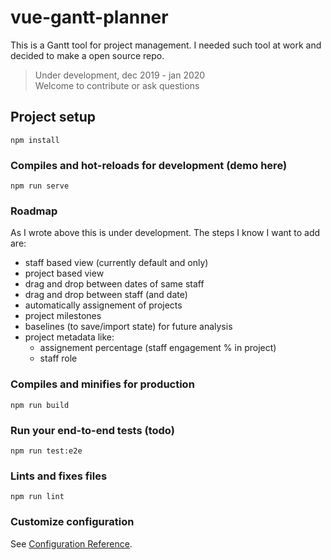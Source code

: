 # vue-gantt-planner

This is a Gantt tool for project management. I needed such tool at work and decided to make a open source repo. 

> Under development, dec 2019 - jan 2020  
> Welcome to contribute or ask questions
>
## Project setup
```
npm install
```

### Compiles and hot-reloads for development (demo here)
```
npm run serve
```

### Roadmap

As I wrote above this is under development. The steps I know I want to add are:

 - staff based view (currently default and only)
 - project based view
 - drag and drop between dates of same staff
 - drag and drop between staff (and date)
 - automatically assignement of projects
 - project milestones 
 - baselines (to save/import state) for future analysis 
 - project metadata like:
     - assignement percentage (staff engagement % in project)
     - staff role

### Compiles and minifies for production
```
npm run build
```

### Run your end-to-end tests (todo)
```
npm run test:e2e
```

### Lints and fixes files
```
npm run lint
```

### Customize configuration
See [Configuration Reference](https://cli.vuejs.org/config/).
